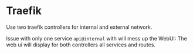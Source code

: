 # Traefik

Use two traefik controllers for internal and external network.

Issue with only one service `api@internal` with will mess up the WebUI: The web ui will display for both controllers all
services and routes.
